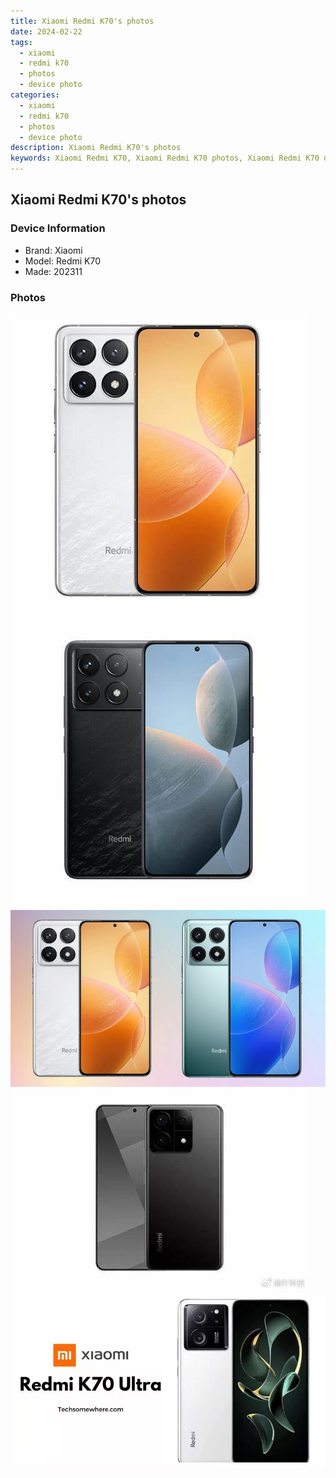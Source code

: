 ```yaml
---
title: Xiaomi Redmi K70's photos
date: 2024-02-22
tags: 
  - xiaomi
  - redmi k70
  - photos
  - device photo
categories: 
  - xiaomi
  - redmi k70
  - photos
  - device photo
description: Xiaomi Redmi K70's photos
keywords: Xiaomi Redmi K70, Xiaomi Redmi K70 photos, Xiaomi Redmi K70 device photo
---
```


## Xiaomi Redmi K70's photos

### Device Information

- Brand: Xiaomi
- Model: Redmi K70
- Made: 202311

### Photos

![/images/best-assets/devices/xiaomi/xiaomi-redmi-k70/1.jpg](/images/best-assets/devices/xiaomi/xiaomi-redmi-k70/1.jpg)
![/images/best-assets/devices/xiaomi/xiaomi-redmi-k70/2.jpg](/images/best-assets/devices/xiaomi/xiaomi-redmi-k70/2.jpg)
![/images/best-assets/devices/xiaomi/xiaomi-redmi-k70/3.jpg](/images/best-assets/devices/xiaomi/xiaomi-redmi-k70/3.jpg)
![/images/best-assets/devices/xiaomi/xiaomi-redmi-k70/4.jpg](/images/best-assets/devices/xiaomi/xiaomi-redmi-k70/4.jpg)
![/images/best-assets/devices/xiaomi/xiaomi-redmi-k70/5.jpg](/images/best-assets/devices/xiaomi/xiaomi-redmi-k70/5.jpg)
